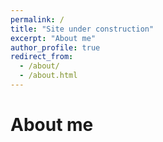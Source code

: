 ```yaml
---
permalink: /
title: "Site under construction"
excerpt: "About me"
author_profile: true
redirect_from: 
  - /about/
  - /about.html
---
```


About me
======
